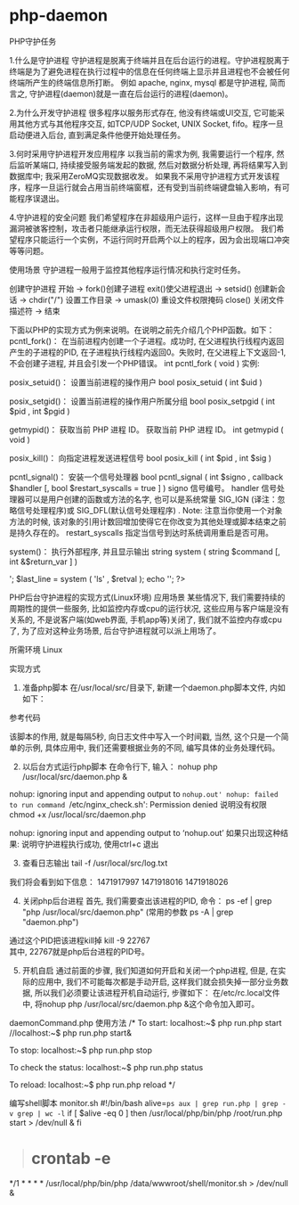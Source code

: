 # php-daemon
PHP守护任务



1.什么是守护进程
守护进程是脱离于终端并且在后台运行的进程。守护进程脱离于终端是为了避免进程在执行过程中的信息在任何终端上显示并且进程也不会被任何终端所产生的终端信息所打断。
例如 apache, nginx, mysql 都是守护进程, 简而言之, 守护进程(daemon)就是一直在后台运行的进程(daemon)。


2.为什么开发守护进程
很多程序以服务形式存在, 他没有终端或UI交互, 它可能采用其他方式与其他程序交互, 如TCP/UDP Socket, UNIX Socket, fifo。程序一旦启动便进入后台, 直到满足条件他便开始处理任务。

3.何时采用守护进程开发应用程序
以我当前的需求为例, 我需要运行一个程序, 然后监听某端口, 持续接受服务端发起的数据, 然后对数据分析处理, 再将结果写入到数据库中; 我采用ZeroMQ实现数据收发。
如果我不采用守护进程方式开发该程序，程序一旦运行就会占用当前终端窗框，还有受到当前终端键盘输入影响，有可能程序误退出。

4.守护进程的安全问题
我们希望程序在非超级用户运行，这样一旦由于程序出现漏洞被骇客控制，攻击者只能继承运行权限，而无法获得超级用户权限。
我们希望程序只能运行一个实例，不运行同时开启两个以上的程序，因为会出现端口冲突等等问题。

使用场景
守护进程一般用于监控其他程序运行情况和执行定时任务。

创建守护进程
开始 -> fork()创建子进程 exit()使父进程退出 -> setsid() 创建新会话 -> chdir("/") 设置工作目录 -> umask(0) 重设文件权限掩码 close() 关闭文件描述符 -> 结束

下面以PHP的实现方式为例来说明。在说明之前先介绍几个PHP函数。如下：
pcntl_fork()：   在当前进程内创建一个子进程。成功时, 在父进程执行线程内返回产生的子进程的PID, 在子进程执行线程内返回0。失败时, 在父进程上下文返回-1, 不会创建子进程, 并且会引发一个PHP错误。
int pcntl_fork  ( void )
实例: 
<?php
$pid  =  pcntl_fork ();
 //父进程和子进程都会执行下面代码
if($pid  == - 1){
	//错误处理：创建子进程失败时返回-1.
	die( 'could not fork' );
}elseif( $pid ) {
	//父进程会得到子进程号，所以这里是父进程执行的逻辑
	pcntl_wait ( $status );  //等待子进程中断，防止子进程成为僵尸进程。
}else{
	//子进程得到的$pid为0, 所以这里是子进程执行的逻辑。
}

?>   

posix_setuid()： 设置当前进程的操作用户
bool posix_setuid  ( int $uid  )

posix_setgid()： 设置当前进程的操作用户所属分组
bool posix_setpgid  ( int $pid  , int $pgid  )

getmypid()：     获取当前 PHP 进程 ID。 获取当前 PHP 进程 ID。 
int getmypid  ( void )

posix_kill()：   向指定进程发送进程信号
bool posix_kill  ( int $pid  , int $sig  )


pcntl_signal()： 安装一个信号处理器
bool pcntl_signal  ( int $signo  , callback  $handler  [, bool $restart_syscalls  = true  ] )
signo   信号编号。 
handler 信号处理器可以是用户创建的函数或方法的名字, 也可以是系统常量 SIG_IGN (译注：忽略信号处理程序)或 SIG_DFL(默认信号处理程序) . 
Note: 注意当你使用一个对象方法的时候, 该对象的引用计数回增加使得它在你改变为其他处理或脚本结束之前是持久存在的。 
restart_syscalls  指定当信号到达时系统调用重启是否可用。


system()：       执行外部程序, 并且显示输出
string system  ( string $command  [, int &$return_var  ] )
<?php
echo  '<pre>';
$last_line  =  system ( 'ls' ,  $retval );
echo  '</pre>';
?>


PHP后台守护进程的实现方式(Linux环境)
应用场景
某些情况下, 我们需要持续的周期性的提供一些服务, 比如监控内存或cpu的运行状况, 这些应用与客户端是没有关系的, 不是说客户端(如web界面, 手机app等)关闭了, 我们就不监控内存或cpu了, 
为了应对这种业务场景, 后台守护进程就可以派上用场了。

所需环境
Linux

实现方式
1. 准备php脚本
在/usr/local/src/目录下, 新建一个daemon.php脚本文件, 内如如下：

参考代码

该脚本的作用, 就是每隔5秒, 向日志文件中写入一个时间戳, 当然, 这个只是一个简单的示例, 具体应用中, 我们还需要根据业务的不同, 编写具体的业务处理代码。

2. 以后台方式运行php脚本
在命令行下, 输入：
nohup php /usr/local/src/daemon.php &  

nohup: ignoring input and appending output to `nohup.out'
nohup: failed to run command `/etc/nginx_check.sh': Permission denied
说明没有权限
chmod +x /usr/local/src/daemon.php


nohup: ignoring input and appending output to ‘nohup.out’
如果只出现这种结果: 说明守护进程执行成功, 使用ctrl+c 退出


3. 查看日志输出
tail -f /usr/local/src/log.txt  

我们将会看到如下信息：
1471917997
1471918016
1471918026

4. 关闭php后台进程
首先, 我们需要查出该进程的PID, 命令：
ps -ef | grep "php /usr/local/src/daemon.php"  (常用的参数 ps -A | grep "daemon.php")


通过这个PID把该进程kill掉
kill -9 22767  
其中, 22767就是php后台进程的PID号。


5. 开机自启
通过前面的步骤, 我们知道如何开启和关闭一个php进程, 但是, 在实际的应用中, 我们不可能每次都是手动开启, 这样我们就会损失掉一部分业务数据, 所以我们必须要让该进程开机自动运行, 步骤如下：
在/etc/rc.local文件中, 将nohup php /usr/local/src/daemon.php &这个命令加入即可。


daemonCommand.php 使用方法
/*
To start:
localhost:~$ php run.php start
//localhost:~$ php run.php start&
 
To stop:
localhost:~$ php run.php stop
 
To check the status:
localhost:~$ php run.php status
 
To reload:
localhost:~$ php run.php reload
*/


编写shell脚本
monitor.sh
#!/bin/bash
alive=`ps aux | grep run.php | grep -v grep | wc -l`
if [ $alive -eq 0 ]
then
/usr/local/php/bin/php /root/run.php start > /dev/null &
fi


> # crontab -e
*/1 * * * * /usr/local/php/bin/php /data/wwwroot/shell/monitor.sh > /dev/null &

